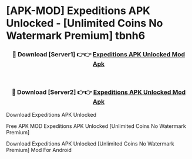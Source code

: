 # [APK-MOD] Expeditions APK Unlocked - [Unlimited Coins No Watermark Premium] tbnh6



<div align="center">
<h3>🔴 Download [Server1] 👉👉 <a href="https://momento.my/?title=Expeditions_APK_Unlocked">Expeditions APK Unlocked Mod Apk</a></h3><br>

<h3>🔴 Download [Server2] 👉👉 <a href="https://momento.my/?title=Expeditions_APK_Unlocked">Expeditions APK Unlocked Mod Apk</a></h3>
</div>



Download Expeditions APK Unlocked 

Free APK MOD Expeditions APK Unlocked [Unlimited Coins No Watermark Premium]

Download Expeditions APK Unlocked [Unlimited Coins No Watermark Premium] Mod For Android

